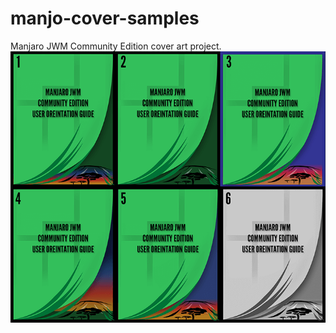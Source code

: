 # manjo-cover-samples
Manjaro JWM Community Edition cover art project.
![alt text](Manjo-Cover-Samples-Small.png "Preview Image")
